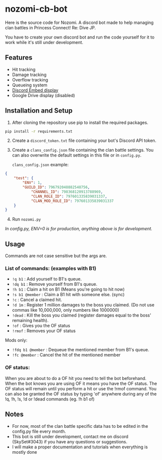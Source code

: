 # nozomi-cb-bot

Here is the source code for Nozomi.
A discord bot made to help managing clan battles in Princess Connect! Re: Dive JP.

You have to create your own discord bot and run the code yourself for it to work while it's still under development.

## Features

* Hit tracking
* Damage tracking
* Overflow tracking
* Queueing system
* [Discord Embed display](https://cdn.discordapp.com/attachments/796797906706497536/876172860090105876/unknown.png) 
* Google Drive display (disabled)

## Installation and Setup

1. After cloning the repository use pip to install the required packages.
```bash
pip install -r requirements.txt
```

2. Create a `discord_token.txt` file containing your bot's Discord API token.

3. Create a `clans_config.json` file containing the clan battle settings.
You can also overwrite the default settings in this file or in `config.py`.

	`clans_config.json` example:
```json
{
	"test": {
		"ENV": 1,
		"GUILD_ID": 796792048882548756,
        	"CHANNEL_ID": 798368120913788969,
        	"CLAN_ROLE_ID": 797601335839031337,
        	"CLAN_MOD_ROLE_ID": 797601335839031337
	}
}
```

4. Run `nozomi.py`

*In config.py, ENV=0 is for production, anything above is for development.*

## Usage

Commands are not case sensitive but the args are.

### List of commands: (examples with B1)
* `!q b1` : Add yourself to B1's queue.
* `!dq b1` : Remove yourself from B1's queue.
* `!h b1` : Claim a hit on B1 (Means you're going to hit now)
* `!s b1 @member` : Claim a B1 hit with someone else. (sync)
* `!c` : Cancel a claimed hit.
* `!d 1m` : Register 1 million damages to the boss you claimed. (Do not use commas like 10,000,000, only numbers like 1000000)
* `!dead` : Kill the boss you claimed (register damages equal to the boss' remaining health).
* `!of` : Gives you the OF status
* `!rmof` : Removes your OF status

Mods only:
* `!fdq b1 @member` : Dequeue the mentioned member from B1's queue. 
* `!fc @member` : Cancel the hit of the mentioned member

### OF status:
When you are about to do a OF hit you need to tell the bot beforehand.
When the bot knows you are using OF it means you have the OF status.
The OF status will remain until you perform a hit or use the !rmof command.
You can also be granted the OF status by typing 'of' anywhere during any of the !q, !h, !s, !d or !dead commands (eg. !h b1 of)

## Notes
* For now, most of the clan battle specific data has to be edited in the config.py file every month.
* This bot is still under development, contact me on discord (SkySet#3043) if you have any questions or suggestions.
* I will make a proper documentation and tutorials when everything is mostly done
